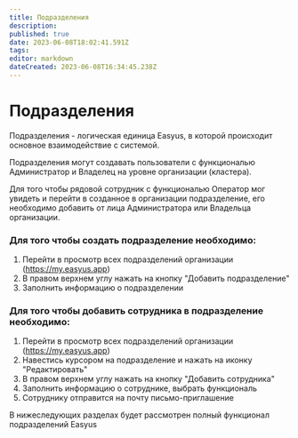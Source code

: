 ```yaml
---
title: Подразделения
description: 
published: true
date: 2023-06-08T18:02:41.591Z
tags: 
editor: markdown
dateCreated: 2023-06-08T16:34:45.238Z
---
```


# Подразделения
Подразделения - логическая единица Easyus, в которой происходит основное взаимодействие с системой.

Подразделения могут создавать пользователи с функциональю Администратор и Владелец на уровне организации (кластера).

Для того чтобы рядовой сотрудник с функциональю Оператор мог увидеть и перейти в созданное в организации подразделение, его необходимо добавить от лица Администратора или Владельца организации.

### Для того чтобы создать подразделение необходимо:
1. Перейти в просмотр всех подразделений организации (https://my.easyus.app)
2. В правом верхнем углу нажать на кнопку "Добавить подразделение"
3. Заполнить информацию о подразделении

### Для того чтобы добавить сотрудника в подразделение необходимо:
1. Перейти в просмотр всех подразделений организации (https://my.easyus.app)
2. Навестись курсором на подразделение и нажать на иконку "Редактировать"
3. В правом верхнем углу нажать на кнопку "Добавить сотрудника"
4. Заполнить информацию о сотруднике, выбрать функциональ
5. Сотруднику отправится на почту письмо-приглашение

В нижеследующих разделах будет рассмотрен полный функционал подразделений Easyus